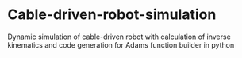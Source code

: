 # Cable-driven-robot-simulation
Dynamic simulation of cable-driven robot with calculation of inverse kinematics and code generation for Adams function builder in python

